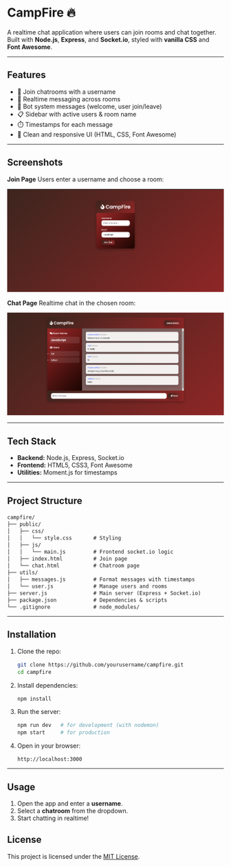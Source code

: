 # CampFire 🔥

A realtime chat application where users can join rooms and chat together. Built with **Node.js**, **Express**, and **Socket.io**, styled with **vanilla CSS** and **Font Awesome**.

---
## Features
- 🔑 Join chatrooms with a username
- 💬 Realtime messaging across rooms
- 🤖 Bot system messages (welcome, user join/leave)
- 📋 Sidebar with active users & room name
- ⏱️ Timestamps for each message
- 🎨 Clean and responsive UI (HTML, CSS, Font Awesome)
---
## Screenshots


**Join Page**
Users enter a username and choose a room:

![Home](assets/1.png)

**Chat Page**
Realtime chat in the chosen room:

![Chat](assets/2.png)

---

## Tech Stack
- **Backend:** Node.js, Express, Socket.io
- **Frontend:** HTML5, CSS3, Font Awesome
- **Utilities:** Moment.js for timestamps
---
## Project Structure
```
campfire/
├── public/
│   ├── css/
│   │   └── style.css       # Styling
│   ├── js/
│   │   └── main.js         # Frontend socket.io logic
│   ├── index.html          # Join page
│   └── chat.html           # Chatroom page
├── utils/
│   ├── messages.js         # Format messages with timestamps
│   └── user.js             # Manage users and rooms
├── server.js               # Main server (Express + Socket.io)
├── package.json            # Dependencies & scripts
└── .gitignore              # node_modules/
```
---
## Installation
1. Clone the repo:
   ```bash
   git clone https://github.com/yourusername/campfire.git
   cd campfire
   ```

2. Install dependencies:
   ```bash
   npm install
   ```

3. Run the server:
   ```bash
   npm run dev   # for development (with nodemon)
   npm start     # for production
   ```

4. Open in your browser:
   ```
   http://localhost:3000
   ```
---
## Usage
1. Open the app and enter a **username**.
2. Select a **chatroom** from the dropdown.
3. Start chatting in realtime!

## License
This project is licensed under the [MIT License](LICENSE).
